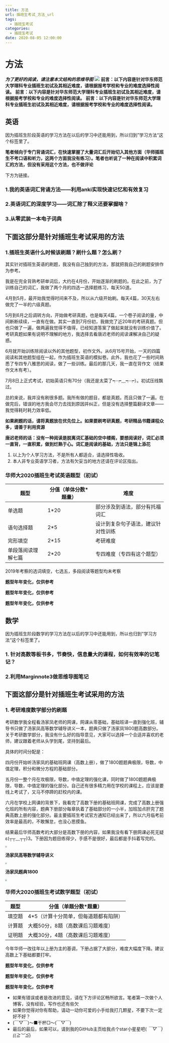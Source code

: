 ```yaml
---
title: 方法
url: 插班生考试_方法_url
tags:
  - 插班生考试
categories:
  - 插班生考试
date: 2020-08-05 12:00:00
---
```


# 方法

***为了更好的阅读，请注意本文结构的思维导图***
![](/images/方法.png)
    **前言：以下内容是针对华东师范大学理科专业插班生初试及其相近难度，请根据报考学校和专业的难度选择性阅读。**
    **前言：以下内容是针对华东师范大学理科专业插班生初试及其相近难度，请根据报考学校和专业的难度选择性阅读。**
    **前言：以下内容是针对华东师范大学理科专业插班生初试及其相近难度，请根据报考学校和专业的难度选择性阅读。**

<!-- more -->

## 英语

因为插班生阶段英语的学习方法在以后的学习中还能用到，所以归到”学习方法“这个标签里了。

**笔者倾向于专门背诵词汇，在快速掌握了大量词汇后开始切入其他方面（华师插班生不考口语和听力，这两个方面我没有练习）。笔者也听说了一种在阅读中积累词汇的方法，但没有采用这个方法，也不做评论**

下方为链接。

### 1.我的英语词汇背诵方法——利用anki实现快速记忆和有效复习

### 2.英语词汇的深度学习——词汇除了释义还要掌握啥？

### 3.从零武装一本电子词典

## 下面这部分是针对插班生考试采用的方法

###  1.插班生英语什么时候该刷题？刷什么题？怎么刷？

其实针对插班生英语的刷题，我没有自己独到的方法，那就把我自己的刷题安排作为参考。

我是在完全背熟考研单词后，大约在4月份，开始逐渐的刷题的。在此之前，为了训练自己的词汇，我做了两个月的四选一选择题练习，每天50道。

4月到5月，最开始我觉得时间来不及，所以从六级开始刷。每天4篇，30天左右做完了一半的六级真题。

5月到6月之后调转方向，开始做考研真题，也是每天4篇，一个卷子阅读的量，中间断断续续，一直有在做。其实一直到7月份初，我做完了近20年的考研真题。但也只做了一遍，做两遍我觉得不值得，已经知道答案了做起来就没有训练价值了。考研真题如果有说明不理解的地方，我选择去看唐迟老师的阅读课解决自己的疑惑。

6月就开始训练除阅读以外的其他题型，初作文外。从6月15号开始，一天的四篇阅读和其他题型组在一起，作为插班生英语的模拟卷。此外，我也花了一些时间熟悉了专四专八雅思的阅读，做了一些训练。最后的那几天，我一直在背作文（结果作文木有考）。

7月8日上正式考试，初始英语只有70分（我还是太菜了┭┮﹏┭┮）。初试压线飘过。

总的来说，我并没有刷很多题。我所有做的题目，都是真题。而且只做了一遍。在做完后，错误的地方我会尽力去找到原因并纠正，但是没有选择整篇翻译文章——我觉得耗时耗力效率低。

**如果刷题的话，请将真题放在优先位上。如果要刷考研真题，考研精品书籍课程众多，请善于利用资源**

**唐迟老师的话：没有一种阅读是脱离词汇基础的空中楼阁，要想阅读好，词汇必须一直背，一直积累，做到烂熟于心。词汇是阅读的基础，方法只是锦上添花**

1. 以上为个人学习方法，不是所有人都适合，请选择性吸收。
2. 本人非专业英语学习者，方法有欠妥当的地方还请在评论区指出。

### 华师大2020插班生考试英语题型（初试）

| 题型               | 分值（单体分数*题量） | 难度                               |
| ------------------ | --------------------- | ---------------------------------- |
| 单选题             | 1*20                  | 部分涉及到语法，部分有托福词汇     |
| 语句选择题         | 2*5                   | 设计到复杂句子语法，建议针对性训练 |
| 完形填空           | 2*15                  | 考研难度                           |
| 单段落阅读理解七篇 | 2*20                  | 专四难度（专四有这个题型）         |

2019年考察的选词填空，七选五，多段阅读等题型均未考察

**题型年年变化，仅供参考**

**题型年年变化，仅供参考**

**题型年年变化，仅供参考**

## 数学

因为插班生阶段数学的学习方法在以后的学习中还能用到，所以也归到”学习方法“这个标签里了。

### 1. 针对高数等板书多，节奏快，信息量大的课程，如何有效率的记笔记？

### 2.利用Marginnote3做思维导图笔记

## 下面这部分是针对插班生考试采用的方法

### 1. 考研难度数学部分的刷题

 考研数学我全程看汤家凤老师的网课，网课从零基础，基础班译一直到强化班，辅导书只做了汤家凤高等数学辅导讲义一本，题典只做了汤家凤1800题高数部分。关于考研数学部分，我没有什么好的指导意见，大家可以选择一个合适并喜欢的老师，建议跟着老师从头学到尾，坚持到最后。

具体的时间分配是：

四月份开始听汤家凤的基础班网课（高数上册），做了1800题题典极限，导数，中值定理，积分和微分方程的基础部分。

 五月份一整个月在攻极限，导数，中值定理的强化课，同时做了1800题题典极限，导数，中值定理的强化部分。自己还有很多精力用在学校的课程上，应该是要线上考试了，又马不停蹄的赶校内的课。

六月在学校上网课的背景下，我看完了高数下册的基础班网课，完成了高数上册强化班的所有内容，题典下册部分每章执着了基础部分的一小半，加班加点肝完了题典高数上册的强化部分。最主要插班生考试官方通知已经出来了，所以六月临考前效率是最高的，不敢懈怠，也没心思摸鱼。

 结果最后华师高数考的大部分是高数下册的内容，如果我没有看下册网课必死无疑ε(┬┬﹏┬┬)3。下册因为题目练得少，手感不是很好，最后都是手抖着写完的。

<img src="/images/18.png" style="zoom:33%;" />

**汤家凤高等数学辅导讲义**

<img src="/images/20.png" style="zoom: 33%;" />

**汤家凤题典1800**

<img src="/images/21.png" style="zoom:33%;" /> 

### 华师大2020插班生考试数学题型（初试）

| 题型   | 分值（单题分数*题量）                 |
| ------ | ------------------------------------- |
| 填空题 | 4*5（计算十分简单，但每道题都有陷阱） |
| 计算题 | 大概50分，8题（高数课后习题难度）     |
| 证明题 | 大概30分，4题（高数课后习题难度）     |
今年华师一改往年以上册为主的基调，下册占据了大部分，难度大幅度下降。建议高数上下基础都要打牢。

**题型年年变化，仅供参考**

 **题型年年变化，仅供参考**

 **题型年年变化，仅供参考**







+  如果有错误或者是改进的意见，请在下方评论区畅所欲言。笔者第一次做个人博客，没有经验，写作也还有些欠
+ 如果你觉得对你有帮助，请动一动你可爱的小手给我打几颗星，不要下次一定好不好？
+ (￣▽￣)～■干杯□～(￣▽￣)
+ 最后的最后，如果可以，请到我的GitHub主页给我点个star小星星吧( *￣▽￣)((≧︶≦*)

